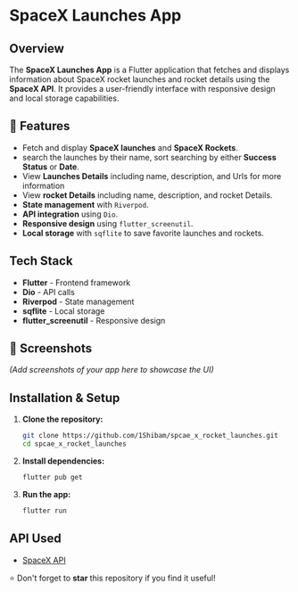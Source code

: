 #  SpaceX Launches App

## Overview
The **SpaceX Launches App** is a Flutter application that fetches and displays information about SpaceX rocket launches and rocket details using the **SpaceX API**. It provides a user-friendly interface with responsive design and local storage capabilities.

## 📌 Features
-  Fetch and display **SpaceX launches** and **SpaceX Rockets**.
-  search the launches by their name, sort searching by either **Success Status** or **Date**.
-  View **Launches Details** including name, description, and Urls for more information
-  View **rocket Details** including name, description, and rocket Details.
-  **State management** with `Riverpod`.
-  **API integration** using `Dio`.
-  **Responsive design** using `flutter_screenutil`.
-  **Local storage** with `sqflite` to save favorite launches and rockets.


## Tech Stack
- **Flutter** - Frontend framework
- **Dio** - API calls
- **Riverpod** - State management
- **sqflite** - Local storage
- **flutter_screenutil** - Responsive design

## 📸 Screenshots
*(Add screenshots of your app here to showcase the UI)*

## Installation & Setup
1. **Clone the repository:**
   ```sh
   git clone https://github.com/1Shibam/spcae_x_rocket_launches.git
   cd spcae_x_rocket_launches
   ```
2. **Install dependencies:**
   ```sh
   flutter pub get
   ```
3. **Run the app:**
   ```sh
   flutter run
   ```

## API Used
- [SpaceX API](https://github.com/r-spacex/SpaceX-API)


⭐ Don't forget to **star** this repository if you find it useful!


